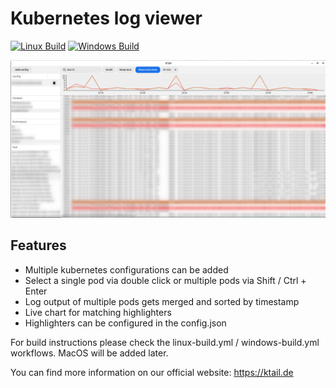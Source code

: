 # Kubernetes log viewer

[![Linux Build](https://github.com/njust/KTail/actions/workflows/linux-build.yml/badge.svg)](https://github.com/njust/KTail/actions/workflows/linux-build.yml)
[![Windows Build](https://github.com/njust/KTail/actions/workflows/windows-build.yml/badge.svg)](https://github.com/njust/KTail/actions/workflows/windows-build.yml)

![](screenshots/ktail.png)
## Features
- Multiple kubernetes configurations can be added
- Select a single pod via double click or multiple pods via Shift / Ctrl + Enter
- Log output of multiple pods gets merged and sorted by timestamp
- Live chart for matching highlighters
- Highlighters can be configured in the config.json

For build instructions please check the linux-build.yml / windows-build.yml workflows. MacOS will be added later.

You can find more information on our official website: https://ktail.de
